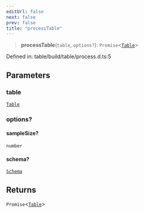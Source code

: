 ```yaml
---
editUrl: false
next: false
prev: false
title: "processTable"
---
```


> **processTable**(`table`, `options?`): `Promise`\<[`Table`](/reference/dpkit/table/)\>

Defined in: table/build/table/process.d.ts:5

## Parameters

### table

[`Table`](/reference/dpkit/table/)

### options?

#### sampleSize?

`number`

#### schema?

[`Schema`](/reference/dpkit/schema/)

## Returns

`Promise`\<[`Table`](/reference/dpkit/table/)\>
